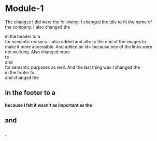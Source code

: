 # Module-1
The changes I did were the following: 
I changed the title to fit the name of the company. 
I also changed the <div> in the header to a <nav> for semantic reasons. 
I also added and alt= to the end of the images to make it more accessible. 
And added an id= because one of the links were not working. 
Also changed more <div> to <section> and <aside> for semantic purposes as well. 
And the last thing was I changed the <div> in the footer to <footer> and changed the <h2> in the footer to a <h4> because I felt it wasn't as important as the <h2> and <h3>.

<img src="">